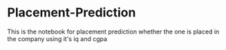 # Placement-Prediction

This is the notebook for placement prediction whether the one is placed in the company using it's iq and cgpa
